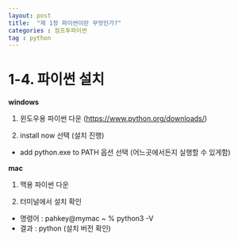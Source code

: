 ```yaml
---
layout: post
title:  "제 1장 파이썬이란 무엇인가?"
categories : 점프투파이썬
tag : python
---
```

# 1-4. 파이썬 설치

**windows**
1. 윈도우용 파이썬 다운 (https://www.python.org/downloads/)

2. install now 선택 (설치 진행)
- add python.exe to PATH 옵션 선택 (어느곳에서든지 실행할 수 있게함)

**mac**
1. 맥용 파이썬 다운

2. 터미널에서 설치 확인
- 명령어 : pahkey@mymac ~ % python3 -V
- 결과 : python (설치 버전 확인)
